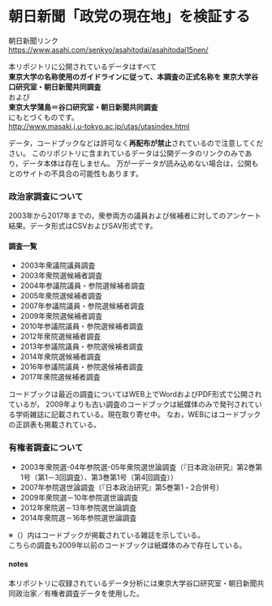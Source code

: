 # 朝日新聞「政党の現在地」を検証する

朝日新聞リンク  
https://www.asahi.com/senkyo/asahitodai/asahitodai15nen/

本リポジトリに公開されているデータはすべて  
 **東京大学の名称使用のガイドラインに従って、本調査の正式名称を 東京大学谷口研究室・朝日新聞共同調査**   
および  
 **東京大学蒲島＝谷口研究室・朝日新聞共同調査**  
にもとづくものです。  
http://www.masaki.j.u-tokyo.ac.jp/utas/utasindex.html

データ，コードブックなどは許可なく**再配布が禁止**されているので注意してください。
このリポジトリに含まれているデータは公開データのリンクのみであり，データ本体は存在しません。
万が一データが読み込めない場合は，公開もとのサイトの不具合の可能性もあります。

### 政治家調査について
2003年から2017年までの，衆参両方の議員および候補者に対してのアンケート結果。データ形式はCSVおよびSAV形式です。

#### 調査一覧

- 2003年衆議院議員調査
- 2003年衆院選候補者調査
- 2004年参議院議員・参院選候補者調査
- 2005年衆院選候補者調査
- 2007年参議院議員・参院選候補者調査
- 2009年衆院選候補者調査
- 2010年参議院議員・参院選候補者調査
- 2012年衆院選候補者調査
- 2013年参議院議員・参院選候補者調査
- 2014年衆院選候補者調査
- 2016年参議院議員・参院選候補者調査
- 2017年衆院選候補者調査

コードブックは最近の調査についてはWEB上でWordおよびPDF形式で公開されているが，
2009年よりも古い調査のコードブックは紙媒体のみで発刊されている学術雑誌に記載されている。現在取り寄せ中。
なお，WEBにはコードブックの正誤表も掲載されている。

### 有権者調査について

- 2003年衆院選-04年参院選-05年衆院選世論調査（『日本政治研究』第2巻第1号（第1－3回調査）、第3巻第1号（第4回調査））
- 2007年参院選世論調査（『日本政治研究』第5巻第1・2合併号）
- 2009年衆院選－10年参院選世論調査
- 2012年衆院選－13年参院選世論調査
- 2014年衆院選－16年参院選世論調査

※（）内はコードブックが掲載されている雑誌を示している。  
こちらの調査も2009年以前のコードブックは紙媒体のみで存在している。



#### notes

本リポジトリに収録されているデータ分析には東京大学谷口研究室・朝日新聞共同政治家／有権者調査データを使用した。